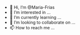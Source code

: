 - 👋 Hi, I’m @Maria-Frias
- 👀 I’m interested in ...
- 🌱 I’m currently learning ...
- 💞️ I’m looking to collaborate on ...
- 📫 How to reach me ...

<!---
Maria-Frias/Maria-Frias is a ✨ special ✨ repository because its `README.md` (this file) appears on your GitHub profile.
You can click the Preview link to take a look at your changes.
--->
